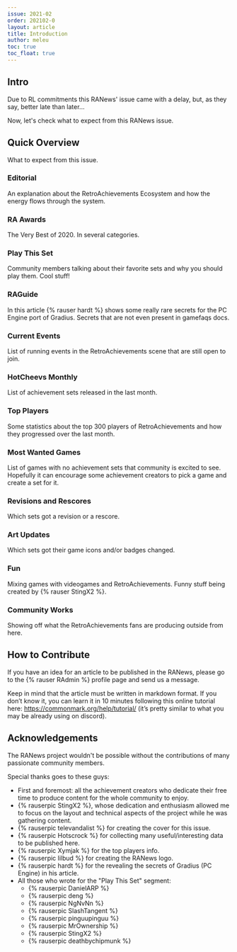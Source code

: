 ```yaml
---
issue: 2021-02
order: 202102-0
layout: article
title: Introduction
author: meleu
toc: true
toc_float: true
---
```



## Intro

Due to RL commitments this RANews' issue came with a delay, but, as they say, better late than later...

Now, let's check what to expect from this RANews issue.


## Quick Overview

What to expect from this issue.


### Editorial

An explanation about the RetroAchievements Ecosystem and how the energy flows through the system.


### RA Awards

The Very Best of 2020. In several categories.


### Play This Set

Community members talking about their favorite sets and why you should play them. Cool stuff!


### RAGuide

In this article {% rauser hardt %} shows some really rare secrets for the PC Engine port of Gradius. Secrets that are not even present in gamefaqs docs.


### Current Events

List of running events in the RetroAchievements scene that are still open to join.


### HotCheevs Monthly

List of achievement sets released in the last month.


### Top Players

Some statistics about the top 300 players of RetroAchievements and how they progressed over the last month.


### Most Wanted Games

List of games with no achievement sets that community is excited to see. Hopefully it can encourage some achievement creators to pick a game and create a set for it.


### Revisions and Rescores

Which sets got a revision or a rescore.


### Art Updates

Which sets got their game icons and/or badges changed.


### Fun

Mixing games with videogames and RetroAchievements. Funny stuff being created by {% rauser StingX2 %}.


### Community Works

Showing off what the RetroAchievements fans are producing outside from here.


## How to Contribute

If you have an idea for an article to be published in the RANews, please go to the {% rauser RAdmin %} profile page and send us a message.

Keep in mind that the article must be written in markdown format. If you don’t know it, you can learn it in 10 minutes following this online tutorial here: <https://commonmark.org/help/tutorial/> (it’s pretty similar to what you may be already using on discord).



## Acknowledgements

The RANews project wouldn't be possible without the contributions of many passionate community members.

Special thanks goes to these guys:

- First and foremost: all the achievement creators who dedicate their free time to produce content for the whole community to enjoy.
- {% rauserpic StingX2 %}, whose dedication and enthusiasm allowed me to focus on the layout and technical aspects of the project while he was gathering content.
- {% rauserpic televandalist %} for creating the cover for this issue.
- {% rauserpic Hotscrock %} for collecting many useful/interesting data to be published here.
- {% rauserpic Xymjak %} for the top players info.
- {% rauserpic lilbud %} for creating the RANews logo.
- {% rauserpic hardt %} for the revealing the secrets of Gradius (PC Engine) in his article.
- All those who wrote for the "Play This Set" segment:
  - {% rauserpic DanielARP %}
  - {% rauserpic deng %}
  - {% rauserpic NgNvNn %}
  - {% rauserpic SlashTangent %}
  - {% rauserpic pinguupinguu %}
  - {% rauserpic MrOwnership %}
  - {% rauserpic StingX2 %}
  - {% rauserpic deathbychipmunk %}